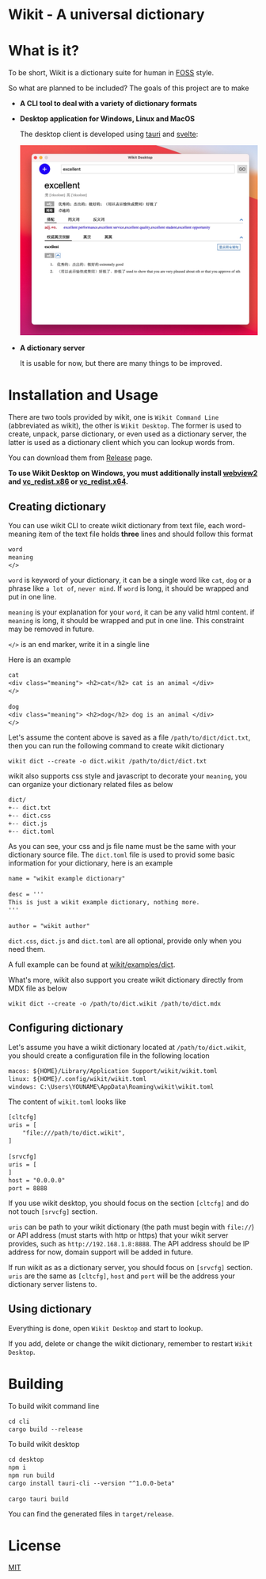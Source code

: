 # Wikit - A universal dictionary

# What is it?

To be short, Wikit is a dictionary suite for human in [FOSS](https://en.wikipedia.org/wiki/Free_and_open-source_software) style.

So what are planned to be included? The goals of this project are to make

- **A CLI tool to deal with a variety of dictionary formats**

- **Desktop application for Windows, Linux and MacOS**

    The desktop client is developed using [tauri](https://tauri.studio/en/) and [svelte](https://svelte.dev/):

    ![lookup ui](./docs/imgs/lookup.jpg "lookup ui")

- **A dictionary server**

    It is usable for now, but there are many things to be improved.

# Installation and Usage

There are two tools provided by wikit, one is `Wikit Command Line` (abbreviated as wikit), the other is `Wikit Desktop`.
The former is used to create, unpack, parse dictionary, or even used as a dictionary server, the
latter is used as a dictionary client which you can lookup words from.

You can download them from [Release](https://github.com/ikey4u/wikit/releases) page.

**To use Wikit Desktop on Windows, you must additionally install [webview2](https://developer.microsoft.com/en-us/microsoft-edge/webview2/#download-section) and [vc_redist.x86](https://aka.ms/vs/17/release/vc_redist.x86.exe) or [vc_redist.x64](https://aka.ms/vs/17/release/vc_redist.x64.exe).**

## Creating dictionary

You can use wikit CLI to create wikit dictionary from text file, each word-meaning item of the text
file holds **three** lines and should follow this format

```
word
meaning
</>
```

`word` is keyword of your dictionary, it can be a single word like `cat`, `dog` or a phrase
like `a lot of`, `never mind`. If `word` is long, it should be wrapped and put in one line.

`meaning` is your explanation for your `word`, it can be any valid html content. if `meaning` is
long, it should be wrapped and put in one line. This constraint may be removed in future.

`</>` is an end marker, write it in a single line

Here is an example

```
cat
<div class="meaning"> <h2>cat</h2> cat is an animal </div>
</>

dog
<div class="meaning"> <h2>dog</h2> dog is an animal </div>
</>
```

Let's assume the content above is saved as a file `/path/to/dict/dict.txt`, then 
you can run the following command to create wikit dictionary

    wikit dict --create -o dict.wikit /path/to/dict/dict.txt

wikit also supports css style and javascript to decorate your `meaning`, you can organize your
dictionary related files as below

    dict/
    +-- dict.txt
    +-- dict.css
    +-- dict.js
    +-- dict.toml

As you can see, your css and js file name must be the same with your dictionary source file.
The `dict.toml` file is used to provid some basic information for your dictionary, here is an example

    name = "wikit example dictionary"

    desc = '''
    This is just a wikit example dictionary, nothing more.
    '''

    author = "wikit author"

`dict.css`, `dict.js` and `dict.toml` are all optional, provide only when you need them.

A full example can be found at [wikit/examples/dict](https://github.com/ikey4u/wikit/tree/master/examples/dict).

What's more, wikit also support you create wikit dictionary directly from MDX file as below

    wikit dict --create -o /path/to/dict.wikit /path/to/dict.mdx

## Configuring dictionary

Let's assume you have a wikit dictionary located at `/path/to/dict.wikit`, you should create a
configuration file in the following location

```
macos: ${HOME}/Library/Application Support/wikit/wikit.toml
linux: ${HOME}/.config/wikit/wikit.toml
windows: C:\Users\YOUNAME\AppData\Roaming\wikit\wikit.toml
```

The content of `wikit.toml` looks like

```
[cltcfg]                          
uris = [                          
    "file:///path/to/dict.wikit", 
]                                 
                                  
[srvcfg]                          
uris = [                          
]                                 
host = "0.0.0.0"                  
port = 8888
```

If you use wikit desktop, you should focus on the section `[cltcfg]` and do not touch `[srvcfg]` section.

`uris` can be path to your wikit dictionary (the path must begin with `file://`) or API address (must
starts with http or https) that your wikit server provides, such as `http://192.168.1.8:8888`.
The API address should be IP address for now, domain support will be added in future.

If run wikit as as a dictionary server, you should focus on `[srvcfg]` section.
`uris` are the same as `[cltcfg]`, `host` and `port` will be the address your dictionary server
listens to.

## Using dictionary

Everything is done, open `Wikit Desktop` and start to lookup.

If you add, delete or change the wikit dictionary, remember to restart `Wikit Desktop`.

# Building

To build wikit command line

    cd cli
    cargo build --release

To build wikit desktop

    cd desktop
    npm i
    npm run build
    cargo install tauri-cli --version "^1.0.0-beta"

    cargo tauri build

You can find the generated files in `target/release`.

# License

[MIT](./LICENSE)
